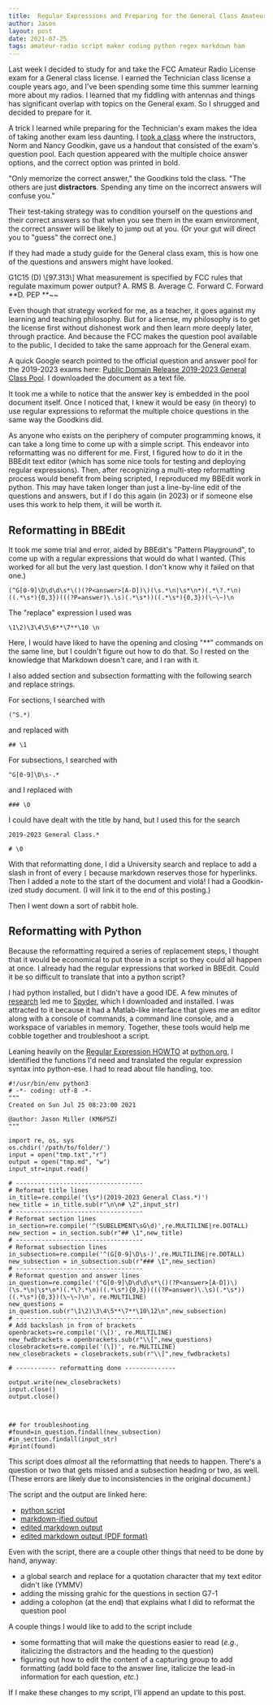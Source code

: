 ```yaml
---
title:  Regular Expressions and Preparing for the General Class Amateur Radio License Exam
author: Jason
layout: post
date: 2021-07-25
tags: amateur-radio script maker coding python regex markdown ham 
---
```


Last week I decided to study for and take the FCC Amateur Radio License exam for a General class license.  I earned the Technician class license a couple years ago, and I've been spending some time this summer learning more about my radios.  I learned that my fiddling with antennas and things has significant overlap with topics on the General exam.  So I shrugged and decided to prepare for it.

A trick I learned while preparing for the Technician's exam makes the idea of taking another exam less daunting.  I [took a class](https://www.qualitymatrix.com/hamclass/) where the instructors, Norm and Nancy Goodkin, gave us a handout that consisted of the exam's question pool.  Each question appeared with the multiple choice answer options, and the correct option was printed in bold.

"Only memorize the correct answer,"  the Goodkins told the class.  "The others are just **distractors**.  Spending any time on the incorrect answers will confuse you."

Their test-taking strategy was to condition yourself on the questions and their correct answers so that when you see them in the exam environment, the correct answer will be likely to jump out at you.  (Or your gut will direct you to "guess" the correct one.)

If they had made a study guide for the General class exam, this is how one of the questions and answers might have looked.

<quotation>
G1C15 (D) \[97.313\]
What measurement is specified by FCC rules that regulate maximum power output?
A. RMS
B. Average
C. Forward
C. Forward
**D. PEP
**~~
</quotation>

Even though that strategy worked for me, as a teacher, it goes against my learning and teaching philosophy.  But for a license, my philosophy is to get the license first without dishonest work and then learn more deeply later, through practice.  And because the FCC makes the question pool available to the public, I decided to take the same approach for the General exam.

A quick Google search pointed to the official question and answer pool for the 2019-2023 exams here: [Public Domain Release 2019-2023 General Class Pool](http://www.ncvec.org/page.php?id=364).  I downloaded the document as a text file.

It took me a while to notice that the answer key is embedded in the pool document itself.  Once I noticed that, I knew it would be easy (in theory) to use regular expressions to reformat the multiple choice questions in the same way the Goodkins did.

As anyone who exists on the periphery of computer programming knows, it can take a long time to come up with a simple script.  This endeavor into reformatting was no different for me.  First, I figured how to do it in the BBEdit text editor (which has some nice tools for testing and deploying regular expressions).  Then, after recognizing a multi-step reformatting process would benefit from being scripted, I reproduced my BBEdit work in python.  This may have taken longer than just a line-by-line edit of the questions and answers, but if I do this again (in 2023) or if someone else uses this work to help them, it will be worth it.

## Reformatting in BBEdit

It took me some trial and error, aided by BBEdit's "Pattern Playground", to come up with  a regular expressions that would do what I wanted.  (This worked for all but the very last question.  I don't know why it failed on that one.)

```
(^G[0-9]\D\d\d\s*\()(?P<answer>[A-D])\)(\s.*\n|\s*\n*)(.*\?.*\n)((.*\s*){0,3})(((?P=answer)\.\s)(.*\s*))((.*\s*){0,3})(\~\~)\n
```
The "replace" expression I used was

```
\1\2)\3\4\5\6**\7**\10 \n
```

Here, I would have liked to have the opening and closing "**" commands on the same line, but I couldn't figure out how to do that.  So I rested on the knowledge that Markdown doesn't care, and I ran with it.

I also added section and subsection formatting with the following search and replace strings.

For sections, I searched with

```
(^S.*)
```

and replaced with

```
## \1
```

For subsections, I searched with

```
^G[0-9]\D\s-.*
```

and I replaced with

```
### \0
```

I could have dealt with the title by hand, but I used this for the search

```
2019-2023 General Class.*
```

```
# \0
```

With that reformatting done, I did a University search and replace to add a slash in front of every `[` because markdown reserves those for hyperlinks.  Then I added a note to the start of the document and violá!  I had a Goodkin-ized study document.  (I will link it to the end of this posting.)

Then I went down a sort of rabbit hole.

## Reformatting with Python

Because the reformatting required a series of replacement steps, I thought that it would be economical to put those in a script so they could all happen at once.  I already had the regular expressions that worked in BBEdit.  Could it be so difficult to translate that into a python script?

I had python installed, but I didn't have a good IDE.  A few minutes of [research](https://wiki.python.org/moin/IntegratedDevelopmentEnvironments) led me to [Spyder](https://www.spyder-ide.org), which I downloaded and installed.  I was attracted to it because it had a Matlab-like interface that gives me an editor along with a console of commands, a command line console, and a workspace of variables in memory.  Together, these tools would help me cobble together and troubleshoot a script.

Leaning heavily on the [Regular Expression HOWTO](https://docs.python.org/3/howto/regex.html) at [python.org](http://www.python.org), I identified the functions I'd need and translated the regular expression syntax into python-ese.  I had to read about file handling, too.

```python=
#!/usr/bin/env python3
# -*- coding: utf-8 -*-
"""
Created on Sun Jul 25 08:23:00 2021

@author: Jason Miller (KM6PSZ)
"""

import re, os, sys
os.chdir('/path/to/folder/')
input = open("tmp.txt","r")
output = open("tmp.md", "w")
input_str=input.read()

# -----------------------------------
# Reformat title lines
in_title=re.compile('(\s*)(2019-2023 General Class.*)')
new_title = in_title.sub(r"\n\n# \2",input_str)
# -----------------------------------
# Reformat section lines
in_section=re.compile('^(SUBELEMENT\sG\d)',re.MULTILINE|re.DOTALL)
new_section = in_section.sub(r"## \1",new_title)
# -----------------------------------
# Reformat subsection lines
in_subsection=re.compile('^(G[0-9]\D\s-)',re.MULTILINE|re.DOTALL)
new_subsection = in_subsection.sub(r"### \1",new_section)
# -----------------------------------
# Reformat question and answer lines
in_question=re.compile('(^G[0-9]\D\d\d\s*\()(?P<answer>[A-D])\)(\s.*\n|\s*\n*)(.*\?.*\n)((.*\s*){0,3})(((?P=answer)\.\s)(.*\s*))((.*\s*){0,3})(\~\~)\n', re.MULTILINE)
new_questions = in_question.sub(r"\1\2)\3\4\5**\7**\10\12\n",new_subsection)
# -----------------------------------
# Add backslash in from of brackets
openbrackets=re.compile('(\[)', re.MULTILINE)
new_fwdbrackets = openbrackets.sub(r"\\[",new_questions)
closebrackets=re.compile('(\])', re.MULTILINE)
new_closebrackets = closebrackets.sub(r"\\]",new_fwdbrackets)

# ----------- reformatting done --------------

output.write(new_closebrackets)
input.close()
output.close()



## for troubleshooting
#found=in_question.findall(new_subsection)
#in_section.findall(input_str)
#print(found)
```

This script does *almost* all the reformatting that needs to happen.  There's a question or two that gets missed and a subsection heading or two, as well.  (These errors are likely due to inconsistencies in the original document.)

The script and the output are linked here:

* [python script](/assets/data/fcc-General-reformatting-regex.py)
* [markdown-ified output](/assets/data/fcc-General-reformatted.md)
* [edited markdown output]((/assets/data/fcc-General-reformatted-edited.pdf))
* [edited markdown output (PDF format)](/assets/data/fcc-General-reformatted-edited.pdf)

Even with the script, there are a couple other things that need to be done by hand, anyway:

* a global search and replace for a quotation character that my text editor didn't like (YMMV)
* adding the missing grahic for the questions in section G7-1
* adding a colophon (at the end) that explains what I did to reformat the question pool

A couple things I would like to add to the script include

* some formatting that will make the questions easier to read (*e.g.*, italicizing the distractors and the heading to the question)
* figuring out how to edit the content of a capturing group to add formatting (add bold face to the answer line, italicize the lead-in information for each question, *etc.*)

If I make these changes to my script, I'll append an update to this post.

